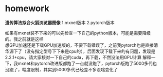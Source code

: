 # homework
**遗传算法拟合火狐浏览器图像**
1.mxnet版本
2.pytorch版本

如果有mxnet装不下来的可以先检查一下自己的python版本，可能是需要降级的。我之前就是这样  
想GPU加速还是下载GPU加速版的，不要下载错误了，之前我pytorch也是直接清华源下了（没有指定型号下下来是cpu的），后面发现下载下来的有问题，发现是2.2.1+cpu，请大家核对一下自己的cuda，再下载，不然没法用GPU计算
解释一下，我mxnet和pytorch改进版都跑了一点就没跑了，pytorch版跑了5000多代也没跑了，幅度限制，其实到5000多代已经差不多没啥变化了

